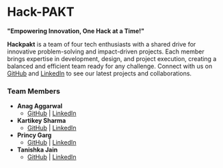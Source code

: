 # Hack-PAKT
**"Empowering Innovation, One Hack at a Time!"**



**Hackpakt** is a team of four tech enthusiasts with a shared drive for innovative problem-solving and impact-driven projects. Each member brings expertise in development, design, and project execution, creating a balanced and efficient team ready for any challenge. Connect with us on [GitHub](#) and [LinkedIn](#) to see our latest projects and collaborations.

### Team Members

- **Anag Aggarwal**  
  - [GitHub](https://github.com/Anag0710) | [LinkedIn](https://www.linkedin.com/in/anagaggarwal/)
- **Kartikey Sharma**  
  - [GitHub](#) | [LinkedIn](#) <!-- add your profile links -->
- **Princy Garg**  
  - [GitHub](#) | [LinkedIn](#) <!-- add your profile links -->
- **Tanishka Jain**  
  - [GitHub](#) | [LinkedIn](#) <!-- add your profile links -->
